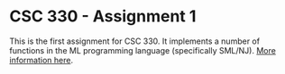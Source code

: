 # CSC 330 - Assignment 1

This is the first assignment for CSC 330. It implements a number of functions
in the ML programming language (specifically SML/NJ).
[More information here](http://www.smlnj.org/).
